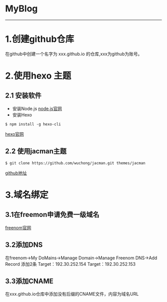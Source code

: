 # MyBlog
---
# 1.创建github仓库
在github中创建一个名字为 xxx.github.io 的仓库,xxx为github为账号。
# 2.使用hexo 主题
## 2.1 安装软件
- 安装Node.js
[node.js官网](https://nodejs.org/en/)
- 安装Hexo
```
$ npm install -g hexo-cli
```
  [hexo官网](https://hexo.io/zh-cn/)
## 2.2 使用jacman主题
```
$ git clone https://github.com/wuchong/jacman.git themes/jacman
```
[github地址](https://github.com/wuchong/jacman)
# 3.域名绑定
## 3.1在freemon申请免费一级域名
[freenom官网](http://www.freenom.com/)
## 3.2添加DNS
在freenom->My DoMains->Manage Domain->Manage Freenom DNS->Add Record 添加2条
	Target：192.30.252.154
	Target：192.30.252.153
## 3.3添加CNAME
在xxx.github.io仓库中添加没有后缀的CNAME文件，内容为域名URL